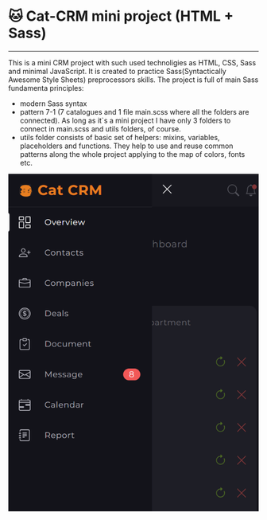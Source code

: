 # :cat: Cat-CRM mini project (HTML + Sass)

---

This is a mini CRM project with such used technoligies as HTML, CSS, Sass and minimal JavaScript. It is created to practice Sass(Syntactically Awesome Style Sheets) preprocessors skills. The project is full of main Sass fundamenta principles:

- modern Sass syntax
- pattern 7-1 (7 catalogues and 1 file main.scss where all the folders are connected). As long as it`s a mini project I have only 3 folders to connect in main.scss and utils folders, of course.
- utils folder consists of basic set of helpers: mixins, variables, placeholders and functions. They help to use and reuse common patterns along the whole project applying to the map of colors, fonts etc.

![Cat CRM logo](./src/img/CatCRMpage.png)
